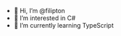 - 👋 Hi, I’m @filipton
- 👀 I’m interested in C#
- 🌱 I’m currently learning TypeScript

<!---
filipton/filipton is a ✨ special ✨ repository because its `README.md` (this file) appears on your GitHub profile.
You can click the Preview link to take a look at your changes.
--->

